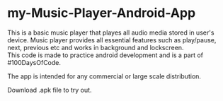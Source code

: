 # my-Music-Player-Android-App
This is a basic music player that playes all audio media stored in user's device.
Music player provides all essential features such as play/pause, next, previous etc and works in background and lockscreen.<br>
This code is made to practice android development and is a part of #100DaysOfCode.<br>

The app is intended for any commercial or large scale distribution.<br>

Download .apk file to try out.


